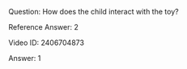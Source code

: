 Question: How does the child interact with the toy?

Reference Answer: 2

Video ID: 2406704873

Answer: 1

